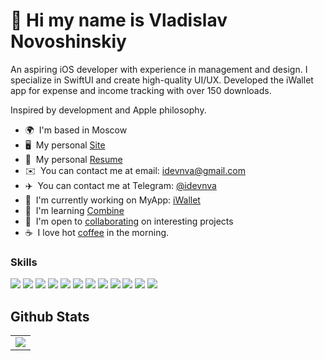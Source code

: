 👋 Hi my name is Vladislav Novoshinskiy
=======================================

An aspiring iOS developer with experience in management and design. I specialize in SwiftUI and create high-quality UI/UX. Developed the iWallet app for expense and income tracking with over 150 downloads.

Inspired by development and Apple philosophy.

* 🌍  I'm based in Moscow
* 🖥️  My personal [Site](http://idevnva.com)
* 📜  My personal [Resume](https://drive.google.com/file/d/1RjRV2BD6iqxAZx2SYFlflWJyukl0AIgV/view)
* ✉️  You can contact me at email: [idevnva@gmail.com](mailto:idevnva@gmail.com)
* ✈️  You can contact me at Telegram: [@idevnva](t.me/idevnva)
* 🚀  I'm currently working on MyApp: [iWallet](http://apps.apple.com/us/app/iwallet-expenses-and-income/id6447585809)
* 🧠  I'm learning [Combine](https://developer.apple.com/documentation/combine)
* 🤝  I'm open to [collaborating](https://en.wikipedia.org/wiki/Collaboration) on interesting projects
* ☕️  I love hot [coffee](https://www.youtube.com/shorts/YRmJzKsKnp0) in the morning.

### Skills
<p align="left"><img src="https://img.shields.io/badge/SWIFT-F05138?style=flat&logo=swift&logoColor=ffffff"/> <img src="https://img.shields.io/badge/SwiftUI-0260E8?style=flat&logo=swift&logoColor=ffffff"/> <img src="https://img.shields.io/badge/Realm-39477F?style=flat&logo=realm&logoColor=ffffff"/> <img src="https://img.shields.io/badge/MVVM-FFC11E?style=flat&logo=speedtest&logoColor=000000"/> <img src="https://img.shields.io/badge/HTML5-E34F26?style=flat&logo=html5&logoColor=ffffff"/> <img src="https://img.shields.io/badge/CSS3-1572B6?style=flat&logo=css3&logoColor=ffffff"/> <img src="https://img.shields.io/badge/Xcode-147EFB?style=flat&logo=xcode&logoColor=ffffff"/> <img src="https://img.shields.io/badge/GitHub-181717?style=flat&logo=github&logoColor=FFFFFF"/> <img src="https://img.shields.io/badge/Trello-0052CC?style=flat&logo=trello&logoColor=ffffff"/> <img src="https://img.shields.io/badge/Figma-F24E1E?style=flat&logo=figma&logoColor=ffffff"/> <img src="https://img.shields.io/badge/Photoshop-31A8FF?style=flat&logo=adobephotoshop&logoColor=ffffff"/> <img src="https://img.shields.io/badge/Illustrator-FF9A00?style=flat&logo=adobeillustrator&logoColor=ffffff"/></p>

## Github Stats  
<table><tr><td valign="top" width="100%">

<div align="center"><img src="https://github-readme-stats.vercel.app/api?username=idevnva&show_icons=true&count_private=true&hide_border=true" align="center" /></div>
